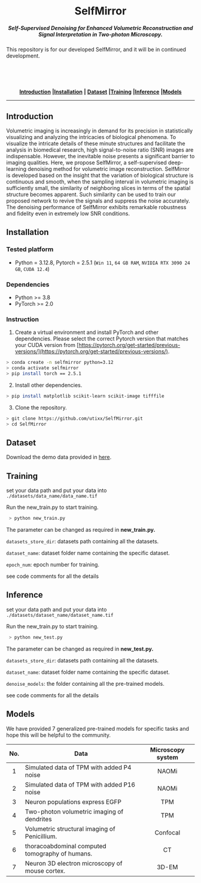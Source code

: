 [//]: # ([![Github commit]&#40;https://img.shields.io/github/last-commit/WeisongZhao/SN2N&#41;]&#40;https://github.com/WeisongZhao/SN2N/&#41;)

[//]: # ([![Github All Releases]&#40;https://img.shields.io/github/downloads/WeisongZhao/SN2N/total.svg&#41;]&#40;https://github.com/WeisongZhao/SN2N/releases/tag/v0.3.2/&#41;)

[//]: # ([![License]&#40;https://img.shields.io/github/license/WeisongZhao/SN2N&#41;]&#40;https://github.com/WeisongZhao/SN2N/blob/master/LICENSE/&#41;)

[//]: # ([![paper]&#40;https://img.shields.io/badge/paper-nat.%20methods-black.svg&#41;]&#40;https://www.nature.com/nmeth/&#41;)

[//]: # ([![releases]&#40;https://img.shields.io/badge/release-v0.3.5-FF6600.svg&#41;]&#40;https://github.com/WeisongZhao/SN2N/releases/tag/v0.3.5/&#41;)

[//]: # (<br>)

[//]: # ()
[//]: # ([![Twitter]&#40;https://img.shields.io/twitter/follow/QuLiying?label=liying&#41;]&#40;https://twitter.com/QuLiying&#41;)

[//]: # ([![Twitter]&#40;https://img.shields.io/twitter/follow/weisong_zhao?label=weisong&#41;]&#40;https://twitter.com/weisong_zhao&#41;)

[//]: # ([![GitHub stars]&#40;https://img.shields.io/github/stars/WeisongZhao/SN2N?style=social&#41;]&#40;https://github.com/WeisongZhao/SN2N/&#41; )



<p>
<h1 align="center">SelfMirror</h1>
<h5 align="center">Self-Supervised Denoising for Enhanced Volumetric Reconstruction and Signal
   Interpretation in Two-photon Microscopy.</h5>

[//]: # (<h6 align="right">v0.3.5</h6>)
</p>


This repository is for our developed SelfMirror, and it will be in continued development.

<br><br><br>

<div align="center">

[**Introduction**](#-Introduction) **|**[**Installation**](#-Installation) **|** [**Dataset**](#-Dataset) **|**[**Training**](#-Training) **|**[**Inference**](#-Inference) **|**[**Models**](#-Models)

</div>

---

## Introduction 

Volumetric imaging is increasingly in demand for its precision in statistically
visualizing and analyzing the intricacies of biological phenomena. To visualize the intricate
details of these minute structures and facilitate the analysis in biomedical research, high signal-to-noise
ratio (SNR) images are indispensable. However, the inevitable noise presents a significant
barrier to imaging qualities. Here, we propose SelfMirror, a self-supervised deep-learning
denoising method for volumetric image reconstruction. SelfMirror is developed based on the
insight that the variation of biological structure is continuous and smooth, when the sampling
interval in volumetric imaging is sufficiently small, the similarity of neighboring slices in terms
of the spatial structure becomes apparent. Such similarity can be used to train our proposed
network to revive the signals and suppress the noise accurately. The denoising performance of
SelfMirror exhibits remarkable robustness and fidelity even in extremely low SNR conditions.

##  Installation

### Tested platform
  - Python = 3.12.8, Pytorch = 2.5.1 (`Win 11`, `64 GB RAM`, `NVIDIA RTX 3090 24 GB`, `CUDA 12.4`)

### Dependencies 
  - Python >= 3.8
  - PyTorch >= 2.0
    
### Instruction

1. Create a virtual environment and install PyTorch and other dependencies. Please select the correct Pytorch version that matches your CUDA version from [https://pytorch.org/get-started/previous-versions/](https://pytorch.org/get-started/previous-versions/).

 ```bash
 > conda create -n selfmirror python=3.12
 > conda activate selfmirror
 > pip install torch == 2.5.1
 ```
2. Install other dependencies.
 ```bash
 > pip install matplotlib scikit-learn scikit-image tifffile
 ```
3. Clone the repository.
 ```bash
 > git clone https://github.com/utixx/SelfMirror.git
 > cd SelfMirror
 ```

## Dataset

Download the demo data provided in [here](https://github.com/utixx/SelfMirror/releases/tag/data).


## Training 

set your data path and put your data into  ```./datasets/data_name/data_name.tif``` 

Run the new_train.py to start training.
   ```bash
    > python new_train.py
  ```
The parameter can be changed as required in **new_train.py.**

```datasets_store_dir```: datasets path containing all the datasets.

```dataset_name```: dataset folder name containing the specific dataset.

```epoch_num```: epoch number for training.

see code comments for all the details

##  Inference
set your data path and put your data into  ```./datasets/dataset_name/dataset_name.tif``` 

Run the new_train.py to start training.
   ```bash
    > python new_test.py
  ```
The parameter can be changed as required in **new_test.py.**

```datasets_store_dir```: datasets path containing all the datasets.

```dataset_name```: dataset folder name containing the specific dataset.

```denoise_models```: the folder containing all the pre-trained models.

see code comments for all the details

##  Models

We  have provided 7 generalized pre-trained models for specific tasks and hope this will be helpful to the community.

| No. | Data                                            | Microscopy system | 
|:---:|-------------------------------------------------|:-----------------:| 
|  1  | Simulated data of TPM with added P4 noise       |       NAOMi       |  
|  2  | Simulated data of TPM with added P16 noise      |       NAOMi       |  
|  3  | Neuron populations express EGFP                 |        TPM        | 
|  4  | Two-photon volumetric imaging of dendrites      |        TPM        |  
|  5  | Volumetric structural imaging of Penicillium.   |     Confocal      | 
|  6  | thoracoabdominal computed tomography of humans. |        CT         |
|  7  | Neuron 3D electron microscopy of mouse cortex.  |       3D-EM       |






